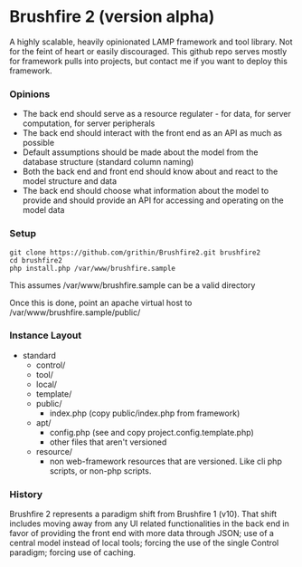 # Brushfire 2 (version alpha)

A highly scalable, heavily opinionated LAMP framework and tool library.  Not for the feint of heart or easily discouraged.  This github repo serves mostly for framework pulls into projects, but contact me if you want to deploy this framework.

### Opinions
*	The back end should serve as a resource regulater - for data, for server computation, for server peripherals
*	The back end should interact with the front end as an API as much as possible
*	Default assumptions should be made about the model from the database structure (standard column naming)
*	Both the back end and front end should know about and react to the model structure and data
*	The back end should choose what information about the model to provide and should provide an API for accessing and operating on the model data


### Setup
```
git clone https://github.com/grithin/Brushfire2.git brushfire2
cd brushfire2
php install.php /var/www/brushfire.sample
```
This assumes /var/www/brushfire.sample can be a valid directory

Once this is done, point an apache virtual host to /var/www/brushfire.sample/public/


### Instance Layout
*	standard
	*	control/
	*	tool/
	*	local/
	*	template/
	*	public/
		*	index.php (copy public/index.php from framework)
	*	apt/
		*	config.php (see and copy project.config.template.php)
		*	other files that aren't versioned
	*	resource/
		*	non web-framework resources that are	versioned.	Like cli php scripts, or non-php scripts.


### History
Brushfire 2 represents a paradigm shift from Brushfire 1 (v10).  That shift includes moving away from any UI related functionalities in the back end in favor of providing the front end with more data through JSON; use of a central model instead of local tools; forcing the use of the single Control paradigm; forcing use of caching.